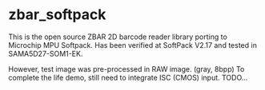 # zbar_softpack

This is the open source ZBAR 2D barcode reader library porting to Microchip MPU Softpack.
Has been verified at SoftPack V2.17 and tested in SAMA5D27-SOM1-EK.

However, test image was pre-processed in RAW image. (gray, 8bpp)
To complete the life demo, still need to integrate ISC (CMOS) input.
TODO...
